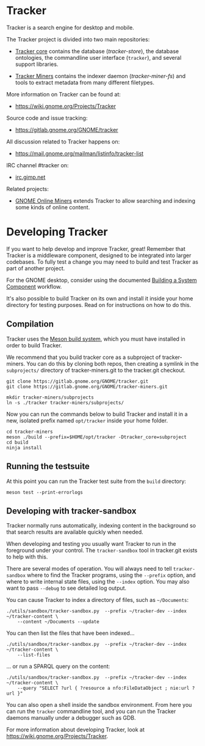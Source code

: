 # Tracker

Tracker is a search engine for desktop and mobile.

The Tracker project is divided into two main repositories:

  * [Tracker core](https://gitlab.gnome.org/GNOME/tracker) contains the database
    (*tracker-store*), the database ontologies, the commandline user
    interface (`tracker`), and several support libraries.

  * [Tracker Miners](https://gitlab.gnome.org/GNOME/tracker-miners) contains
    the indexer daemon (*tracker-miner-fs*) and tools to extract metadata
    from many different filetypes.

More information on Tracker can be found at:

  * <https://wiki.gnome.org/Projects/Tracker>

Source code and issue tracking:

  * <https://gitlab.gnome.org/GNOME/tracker>

All discussion related to Tracker happens on:

  * <https://mail.gnome.org/mailman/listinfo/tracker-list>

IRC channel #tracker on:

  * [irc.gimp.net](irc://irc.gimp.net)

Related projects:

  * [GNOME Online Miners](https://gitlab.gnome.org/GNOME/gnome-online-miners/)
    extends Tracker to allow searching and indexing some kinds of online
    content.

# Developing Tracker

If you want to help develop and improve Tracker, great! Remember that Tracker
is a middleware component, designed to be integrated into larger codebases. To
fully test a change you may need to build and test Tracker as part of another
project.

For the GNOME desktop, consider using the documented [Building a System
Component](https://wiki.gnome.org/Newcomers/BuildSystemComponent) workflow.

It's also possible to build Tracker on its own and install it inside your home
directory for testing purposes.  Read on for instructions on how to do this.

## Compilation

Tracker uses the [Meson build system](http://mesonbuild.com), which you must
have installed in order to build Tracker.

We recommend that you build tracker core as a subproject of tracker-miners.
You can do this by cloning both repos, then creating a symlink in the
`subprojects/` directory of tracker-miners.git to the tracker.git checkout.

    git clone https://gitlab.gnome.org/GNOME/tracker.git
    git clone https://gitlab.gnome.org/GNOME/tracker-miners.git

    mkdir tracker-miners/subprojects
    ln -s ./tracker tracker-miners/subprojects/

Now you can run the commands below to build Tracker and install it in a
new, isolated prefix named `opt/tracker` inside your home folder.

    cd tracker-miners
    meson ./build --prefix=$HOME/opt/tracker -Dtracker_core=subproject
    cd build
    ninja install

## Running the testsuite

At this point you can run the Tracker test suite from the `build` directory:

    meson test --print-errorlogs

## Developing with tracker-sandbox

Tracker normally runs automatically, indexing content in the background so that
search results are available quickly when needed.

When developing and testing you usually want Tracker to run in the foreground
under your control. The `tracker-sandbox` tool in tracker.git exists to help
with this.

There are several modes of operation. You will always need to tell
`tracker-sandbox` where to find the Tracker programs, using the `--prefix` option,
and where to write internal state files, using the `--index` option. You may also
want to pass `--debug` to see detailed log output.

You can cause Tracker to index a directory of files, such as `~/Documents`:

    ./utils/sandbox/tracker-sandbox.py  --prefix ~/tracker-dev --index ~/tracker-content \
        --content ~/Documents --update

You can then list the files that have been indexed...

    ./utils/sandbox/tracker-sandbox.py  --prefix ~/tracker-dev --index ~/tracker-content \
        --list-files

... or run a SPARQL query on the content:

    ./utils/sandbox/tracker-sandbox.py  --prefix ~/tracker-dev --index ~/tracker-content \
        --query "SELECT ?url { ?resource a nfo:FileDataObject ; nie:url ?url }"

You can also open a shell inside the sandbox environment. From here you can run
the `tracker` commandline tool, and you can run the Tracker daemons manually
under a debugger such as GDB.

For more information about developing Tracker, look at
https://wiki.gnome.org/Projects/Tracker.
